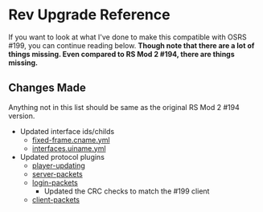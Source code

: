 # Rev Upgrade Reference
If you want to look at what I've done to make this compatible with OSRS #199, you can continue reading below. **Though note that there are a lot of things missing. Even compared to RS Mod 2 #194, there are things missing.**

## Changes Made
Anything not in this list should be same as the original RS Mod 2 #194 version.

- Updated interface ids/childs
  - [fixed-frame.cname.yml](/plugins/content/gameframe/src/main/resources/fixed-frame.cname.yml)
  - [interfaces.uiname.yml](/plugins/content/gameframe/src/main/resources/interfaces.uiname.yml)
- Updated protocol plugins
  - [player-updating](/plugins/api/src/main/kotlin/org/rsmod/plugins/api/protocol/structure/update/desktop.plugin.kts)
  - [server-packets](/plugins/api/src/main/kotlin/org/rsmod/plugins/api/protocol/structure/server/desktop.plugin.kts)
  - [login-packets](/plugins/api/src/main/kotlin/org/rsmod/plugins/api/protocol/structure/login/login.plugin.kts)
    - Updated the CRC checks to match the #199 client
  - [client-packets](/plugins/api/src/main/kotlin/org/rsmod/plugins/api/protocol/structure/client/desktop.plugin.kts)
